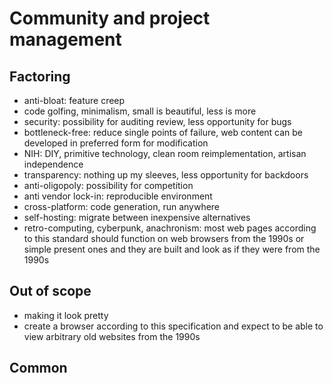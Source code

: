 # Community and project management

## Factoring

* anti-bloat: feature creep
* code golfing, minimalism, small is beautiful, less is more
* security: possibility for auditing review, less opportunity for bugs
* bottleneck-free: reduce single points of failure, web content can be developed in preferred form for modification
* NIH: DIY, primitive technology, clean room reimplementation, artisan independence
* transparency: nothing up my sleeves, less opportunity for backdoors
* anti-oligopoly: possibility for competition
* anti vendor lock-in: reproducible environment
* cross-platform: code generation, run anywhere
* self-hosting: migrate between inexpensive alternatives
* retro-computing, cyberpunk, anachronism: most web pages according to this standard should function on web browsers from the 1990s or simple present ones and they are built and look as if they were from the 1990s

## Out of scope

* making it look pretty
* create a browser according to this specification and expect to be able to view arbitrary old websites from the 1990s

## Common
